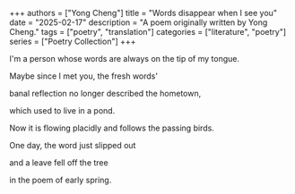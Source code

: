 +++
authors = ["Yong Cheng"]
title = "Words disappear when I see you"
date = "2025-02-17"
description = "A poem originally written by Yong Cheng."
tags = ["poetry", "translation"]
categories = ["literature", "poetry"]
series = ["Poetry Collection"]
+++

I'm a person whose words are always on the tip of my tongue. 

Maybe since I met you, the fresh words'

banal reflection no longer described the hometown,

which used to live in a pond.





Now it is flowing placidly and follows the passing birds.

One day, the word just slipped out

and a leave fell off the tree

in the poem of early spring.


